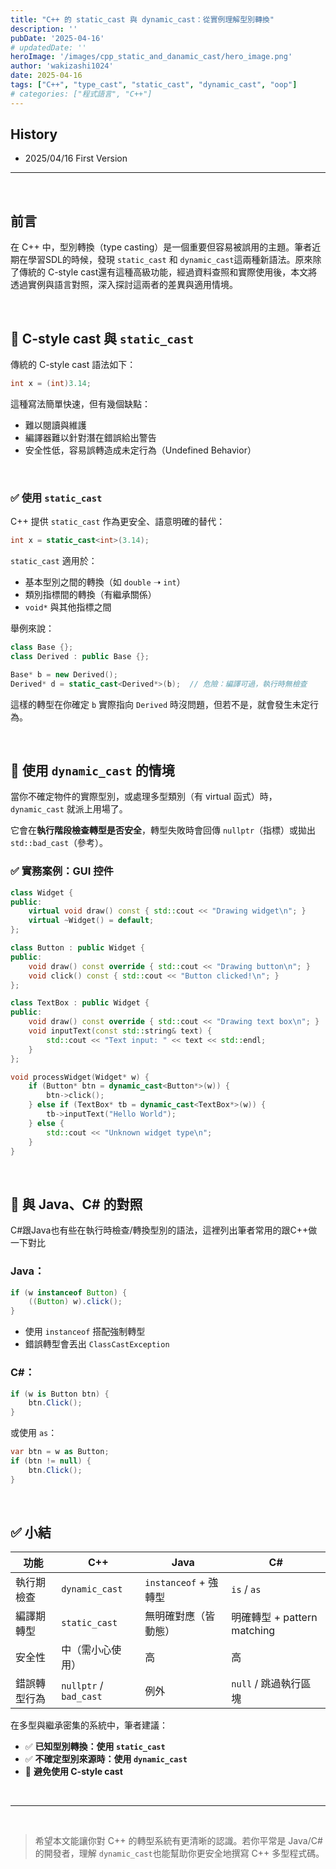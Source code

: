 ```yaml
---
title: "C++ 的 static_cast 與 dynamic_cast：從實例理解型別轉換"
description: ''
pubDate: '2025-04-16'
# updatedDate: ''
heroImage: '/images/cpp_static_and_danamic_cast/hero_image.png'
author: 'wakizashi1024'
date: 2025-04-16
tags: ["C++", "type_cast", "static_cast", "dynamic_cast", "oop"]
# categories: ["程式語言", "C++"]
---
```

## History

- 2025/04/16 First Version

---

<br />

## 前言

在 C++ 中，型別轉換（type casting）是一個重要但容易被誤用的主題。筆者近期在學習SDL的時候，發現 `static_cast` 和 `dynamic_cast`這兩種新語法。原來除了傳統的 C-style cast還有這種高級功能，經過資料查照和實際使用後，本文將透過實例與語言對照，深入探討這兩者的差異與適用情境。

<br />

## 🔁 C-style cast 與 `static_cast`

傳統的 C-style cast 語法如下：

```cpp
int x = (int)3.14;
```

這種寫法簡單快速，但有幾個缺點：

- 難以閱讀與維護
- 編譯器難以針對潛在錯誤給出警告
- 安全性低，容易誤轉造成未定行為（Undefined Behavior）

<br />

### ✅ 使用 `static_cast`

C++ 提供 `static_cast` 作為更安全、語意明確的替代：

```cpp
int x = static_cast<int>(3.14);
```

`static_cast` 適用於：

- 基本型別之間的轉換（如 `double` ➝ `int`）
- 類別指標間的轉換（有繼承關係）
- `void*` 與其他指標之間

舉例來說：

```cpp
class Base {};
class Derived : public Base {};

Base* b = new Derived();
Derived* d = static_cast<Derived*>(b);  // 危險：編譯可過，執行時無檢查
```

這樣的轉型在你確定 `b` 實際指向 `Derived` 時沒問題，但若不是，就會發生未定行為。

<br/>

## 🧭 使用 `dynamic_cast` 的情境

當你不確定物件的實際型別，或處理多型類別（有 virtual 函式）時，`dynamic_cast` 就派上用場了。

它會在**執行階段檢查轉型是否安全**，轉型失敗時會回傳 `nullptr`（指標）或拋出 `std::bad_cast`（參考）。

### ✅ 實務案例：GUI 控件

```cpp
class Widget {
public:
    virtual void draw() const { std::cout << "Drawing widget\n"; }
    virtual ~Widget() = default;
};

class Button : public Widget {
public:
    void draw() const override { std::cout << "Drawing button\n"; }
    void click() const { std::cout << "Button clicked!\n"; }
};

class TextBox : public Widget {
public:
    void draw() const override { std::cout << "Drawing text box\n"; }
    void inputText(const std::string& text) {
        std::cout << "Text input: " << text << std::endl;
    }
};

void processWidget(Widget* w) {
    if (Button* btn = dynamic_cast<Button*>(w)) {
        btn->click();
    } else if (TextBox* tb = dynamic_cast<TextBox*>(w)) {
        tb->inputText("Hello World");
    } else {
        std::cout << "Unknown widget type\n";
    }
}
```

<br />

## 🔄 與 Java、C# 的對照

C#跟Java也有些在執行時檢查/轉換型別的語法，這裡列出筆者常用的跟C++做一下對比

### Java：

```java
if (w instanceof Button) {
    ((Button) w).click();
}
```

- 使用 `instanceof` 搭配強制轉型
- 錯誤轉型會丟出 `ClassCastException`

### C#：

```csharp
if (w is Button btn) {
    btn.Click();
}
```

或使用 `as`：

```csharp
var btn = w as Button;
if (btn != null) {
    btn.Click();
}
```

<br />

## ✅ 小結

| 功能         | C++                        | Java                    | C#                          |
| ------------ | -------------------------- | ----------------------- | --------------------------- |
| 執行期檢查   | `dynamic_cast`           | `instanceof` + 強轉型 | `is` / `as`             |
| 編譯期轉型   | `static_cast`            | 無明確對應（皆動態）    | 明確轉型 + pattern matching |
| 安全性       | 中（需小心使用）           | 高                      | 高                          |
| 錯誤轉型行為 | `nullptr` / `bad_cast` | 例外                    | `null` / 跳過執行區塊     |

在多型與繼承密集的系統中，筆者建議：

- ✅ **已知型別轉換：使用 `static_cast`**
- ✅ **不確定型別來源時：使用 `dynamic_cast`**
- 🚫 **避免使用 C-style cast**

<br />

---

<br />

> 希望本文能讓你對 C++ 的轉型系統有更清晰的認識。若你平常是 Java/C# 的開發者，理解 `dynamic_cast`也能幫助你更安全地撰寫 C++ 多型程式碼。
